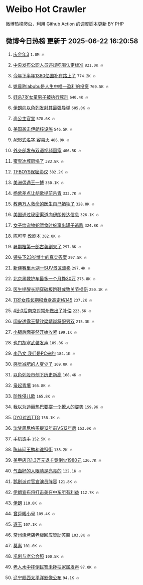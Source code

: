 # Weibo Hot Crawler 



微博热榜爬虫，利用 Github Action 的调度脚本更新 BY PHP 


## 微博今日热榜 更新于 2025-06-22 16:20:58 
1. [庆余年3](https://s.weibo.com/weibo?q=%E5%BA%86%E4%BD%99%E5%B9%B43&t=31&band_rank=1&Refer=top) `1.8M 🔥` 

1. [中央发布公职人员违规吃喝认定标准](https://s.weibo.com/weibo?q=%23%E4%B8%AD%E5%A4%AE%E5%8F%91%E5%B8%83%E5%85%AC%E8%81%8C%E4%BA%BA%E5%91%98%E8%BF%9D%E8%A7%84%E5%90%83%E5%96%9D%E8%AE%A4%E5%AE%9A%E6%A0%87%E5%87%86%23&t=31&band_rank=2&Refer=top) `821.0K 🔥` 

1. [今年下半年1380亿国补在路上了](https://s.weibo.com/weibo?q=%23%E4%BB%8A%E5%B9%B4%E4%B8%8B%E5%8D%8A%E5%B9%B41380%E4%BA%BF%E5%9B%BD%E8%A1%A5%E5%9C%A8%E8%B7%AF%E4%B8%8A%E4%BA%86%23&t=31&band_rank=3&Refer=top) `774.2K 🔥` 

1. [姚晨称labubu是人生中唯一盈利的投资](https://s.weibo.com/weibo?q=%23%E5%A7%9A%E6%99%A8%E7%A7%B0labubu%E6%98%AF%E4%BA%BA%E7%94%9F%E4%B8%AD%E5%94%AF%E4%B8%80%E7%9B%88%E5%88%A9%E7%9A%84%E6%8A%95%E8%B5%84%23&t=31&band_rank=4&Refer=top) `769.5K 🔥` 

1. [奸杀7岁女童男子被执行死刑](https://s.weibo.com/weibo?q=%E5%A5%B8%E6%9D%807%E5%B2%81%E5%A5%B3%E7%AB%A5%E7%94%B7%E5%AD%90%E8%A2%AB%E6%89%A7%E8%A1%8C%E6%AD%BB%E5%88%91&t=31&band_rank=5&Refer=top) `640.4K 🔥` 

1. [伊朗向以色列发射其最强导弹](https://s.weibo.com/weibo?q=%23%E4%BC%8A%E6%9C%97%E5%90%91%E4%BB%A5%E8%89%B2%E5%88%97%E5%8F%91%E5%B0%84%E5%85%B6%E6%9C%80%E5%BC%BA%E5%AF%BC%E5%BC%B9%23&t=31&band_rank=6&Refer=top) `605.0K 🔥` 

1. [尚公主官宣](https://s.weibo.com/weibo?q=%E5%B0%9A%E5%85%AC%E4%B8%BB%E5%AE%98%E5%AE%A3&t=31&band_rank=7&Refer=top) `578.6K 🔥` 

1. [美国袭击伊朗核设施](https://s.weibo.com/weibo?q=%23%E7%BE%8E%E5%9B%BD%E8%A2%AD%E5%87%BB%E4%BC%8A%E6%9C%97%E6%A0%B8%E8%AE%BE%E6%96%BD%23&t=31&band_rank=8&Refer=top) `546.5K 🔥` 

1. [ABB式名字 容易火](https://s.weibo.com/weibo?q=ABB%E5%BC%8F%E5%90%8D%E5%AD%97%20%E5%AE%B9%E6%98%93%E7%81%AB&t=31&band_rank=9&Refer=top) `486.9K 🔥` 

1. [外交部发布双语视频回家](https://s.weibo.com/weibo?q=%23%E5%A4%96%E4%BA%A4%E9%83%A8%E5%8F%91%E5%B8%83%E5%8F%8C%E8%AF%AD%E8%A7%86%E9%A2%91%E5%9B%9E%E5%AE%B6%23&t=31&band_rank=10&Refer=top) `406.5K 🔥` 

1. [蜜雪冰城房塌了](https://s.weibo.com/weibo?q=%E8%9C%9C%E9%9B%AA%E5%86%B0%E5%9F%8E%E6%88%BF%E5%A1%8C%E4%BA%86&t=31&band_rank=11&Refer=top) `383.8K 🔥` 

1. [TFBOYS保密协议](https://s.weibo.com/weibo?q=TFBOYS%E4%BF%9D%E5%AF%86%E5%8D%8F%E8%AE%AE&t=31&band_rank=12&Refer=top) `382.2K 🔥` 

1. [美洲偶遇王一博](https://s.weibo.com/weibo?q=%23%E7%BE%8E%E6%B4%B2%E5%81%B6%E9%81%87%E7%8E%8B%E4%B8%80%E5%8D%9A%23&t=31&band_rank=13&Refer=top) `350.1K 🔥` 

1. [杨紫差点让胡歌提前杀青](https://s.weibo.com/weibo?q=%23%E6%9D%A8%E7%B4%AB%E5%B7%AE%E7%82%B9%E8%AE%A9%E8%83%A1%E6%AD%8C%E6%8F%90%E5%89%8D%E6%9D%80%E9%9D%92%23&t=31&band_rank=14&Refer=top) `333.7K 🔥` 

1. [教两万人救命的医生自己牺牲了](https://s.weibo.com/weibo?q=%23%E6%95%99%E4%B8%A4%E4%B8%87%E4%BA%BA%E6%95%91%E5%91%BD%E7%9A%84%E5%8C%BB%E7%94%9F%E8%87%AA%E5%B7%B1%E7%89%BA%E7%89%B2%E4%BA%86%23&t=31&band_rank=15&Refer=top) `328.0K 🔥` 

1. [美国通过秘密渠道向伊朗传达信息](https://s.weibo.com/weibo?q=%23%E7%BE%8E%E5%9B%BD%E9%80%9A%E8%BF%87%E7%A7%98%E5%AF%86%E6%B8%A0%E9%81%93%E5%90%91%E4%BC%8A%E6%9C%97%E4%BC%A0%E8%BE%BE%E4%BF%A1%E6%81%AF%23&t=31&band_rank=16&Refer=top) `326.1K 🔥` 

1. [女子给宠物蛇喂食时蛇窜出罐子逃跑](https://s.weibo.com/weibo?q=%23%E5%A5%B3%E5%AD%90%E7%BB%99%E5%AE%A0%E7%89%A9%E8%9B%87%E5%96%82%E9%A3%9F%E6%97%B6%E8%9B%87%E7%AA%9C%E5%87%BA%E7%BD%90%E5%AD%90%E9%80%83%E8%B7%91%23&t=31&band_rank=17&Refer=top) `324.8K 🔥` 

1. [陈可辛 改剧本](https://s.weibo.com/weibo?q=%E9%99%88%E5%8F%AF%E8%BE%9B%20%E6%94%B9%E5%89%A7%E6%9C%AC&t=31&band_rank=18&Refer=top) `302.0K 🔥` 

1. [暑期档第一部古装剧来了](https://s.weibo.com/weibo?q=%E6%9A%91%E6%9C%9F%E6%A1%A3%E7%AC%AC%E4%B8%80%E9%83%A8%E5%8F%A4%E8%A3%85%E5%89%A7%E6%9D%A5%E4%BA%86&t=31&band_rank=19&Refer=top) `297.8K 🔥` 

1. [镜头下23岁博士的真实答案](https://s.weibo.com/weibo?q=%23%E9%95%9C%E5%A4%B4%E4%B8%8B23%E5%B2%81%E5%8D%9A%E5%A3%AB%E7%9A%84%E7%9C%9F%E5%AE%9E%E7%AD%94%E6%A1%88%23&t=31&band_rank=20&Refer=top) `297.5K 🔥` 

1. [新疆赛里木湖一SUV景区漂移](https://s.weibo.com/weibo?q=%23%E6%96%B0%E7%96%86%E8%B5%9B%E9%87%8C%E6%9C%A8%E6%B9%96%E4%B8%80SUV%E6%99%AF%E5%8C%BA%E6%BC%82%E7%A7%BB%23&t=31&band_rank=21&Refer=top) `297.4K 🔥` 

1. [北京黑救护车最多一个月挣30万](https://s.weibo.com/weibo?q=%23%E5%8C%97%E4%BA%AC%E9%BB%91%E6%95%91%E6%8A%A4%E8%BD%A6%E6%9C%80%E5%A4%9A%E4%B8%80%E4%B8%AA%E6%9C%88%E6%8C%A330%E4%B8%87%23&t=31&band_rank=22&Refer=top) `275.8K 🔥` 

1. [医生提醒长期穿碳板跑鞋或致关节损伤](https://s.weibo.com/weibo?q=%23%E5%8C%BB%E7%94%9F%E6%8F%90%E9%86%92%E9%95%BF%E6%9C%9F%E7%A9%BF%E7%A2%B3%E6%9D%BF%E8%B7%91%E9%9E%8B%E6%88%96%E8%87%B4%E5%85%B3%E8%8A%82%E6%8D%9F%E4%BC%A4%23&t=31&band_rank=23&Refer=top) `250.1K 🔥` 

1. [11岁女孩长期积食身高定格145](https://s.weibo.com/weibo?q=%2311%E5%B2%81%E5%A5%B3%E5%AD%A9%E9%95%BF%E6%9C%9F%E7%A7%AF%E9%A3%9F%E8%BA%AB%E9%AB%98%E5%AE%9A%E6%A0%BC145%23&t=31&band_rank=24&Refer=top) `237.2K 🔥` 

1. [4比0后南京对常州做出了补偿](https://s.weibo.com/weibo?q=%234%E6%AF%940%E5%90%8E%E5%8D%97%E4%BA%AC%E5%AF%B9%E5%B8%B8%E5%B7%9E%E5%81%9A%E5%87%BA%E4%BA%86%E8%A1%A5%E5%81%BF%23&t=31&band_rank=25&Refer=top) `223.5K 🔥` 

1. [闫安透露王楚钦梁靖崑将配男双](https://s.weibo.com/weibo?q=%23%E9%97%AB%E5%AE%89%E9%80%8F%E9%9C%B2%E7%8E%8B%E6%A5%9A%E9%92%A6%E6%A2%81%E9%9D%96%E5%B4%91%E5%B0%86%E9%85%8D%E7%94%B7%E5%8F%8C%23&t=31&band_rank=26&Refer=top) `215.3K 🔥` 

1. [小腿后面突然开始收紧](https://s.weibo.com/weibo?q=%E5%B0%8F%E8%85%BF%E5%90%8E%E9%9D%A2%E7%AA%81%E7%84%B6%E5%BC%80%E5%A7%8B%E6%94%B6%E7%B4%A7&t=31&band_rank=27&Refer=top) `199.1K 🔥` 

1. [也门胡塞武装发声](https://s.weibo.com/weibo?q=%23%E4%B9%9F%E9%97%A8%E8%83%A1%E5%A1%9E%E6%AD%A6%E8%A3%85%E5%8F%91%E5%A3%B0%23&t=31&band_rank=28&Refer=top) `189.8K 🔥` 

1. [李乃文 我们是PC来的](https://s.weibo.com/weibo?q=%E6%9D%8E%E4%B9%83%E6%96%87%20%E6%88%91%E4%BB%AC%E6%98%AFPC%E6%9D%A5%E7%9A%84&t=31&band_rank=29&Refer=top) `184.1K 🔥` 

1. [感觉减肥的人变少了](https://s.weibo.com/weibo?q=%E6%84%9F%E8%A7%89%E5%87%8F%E8%82%A5%E7%9A%84%E4%BA%BA%E5%8F%98%E5%B0%91%E4%BA%86&t=31&band_rank=30&Refer=top) `169.0K 🔥` 

1. [以色列股市创下历史新高](https://s.weibo.com/weibo?q=%23%E4%BB%A5%E8%89%B2%E5%88%97%E8%82%A1%E5%B8%82%E5%88%9B%E4%B8%8B%E5%8E%86%E5%8F%B2%E6%96%B0%E9%AB%98%23&t=31&band_rank=31&Refer=top) `168.4K 🔥` 

1. [枭起青壤](https://s.weibo.com/weibo?q=%E6%9E%AD%E8%B5%B7%E9%9D%92%E5%A3%A4&t=31&band_rank=32&Refer=top) `166.8K 🔥` 

1. [防性侵儿歌](https://s.weibo.com/weibo?q=%E9%98%B2%E6%80%A7%E4%BE%B5%E5%84%BF%E6%AD%8C&t=31&band_rank=33&Refer=top) `165.8K 🔥` 

1. [我以为迪丽热巴要摆一个撩人的姿势](https://s.weibo.com/weibo?q=%23%E6%88%91%E4%BB%A5%E4%B8%BA%E8%BF%AA%E4%B8%BD%E7%83%AD%E5%B7%B4%E8%A6%81%E6%91%86%E4%B8%80%E4%B8%AA%E6%92%A9%E4%BA%BA%E7%9A%84%E5%A7%BF%E5%8A%BF%23&t=31&band_rank=34&Refer=top) `159.9K 🔥` 

1. [DYG对战TTG](https://s.weibo.com/weibo?q=DYG%E5%AF%B9%E6%88%98TTG&t=31&band_rank=35&Refer=top) `158.1K 🔥` 

1. [沈梦辰尼格买提12年前VS12年后](https://s.weibo.com/weibo?q=%23%E6%B2%88%E6%A2%A6%E8%BE%B0%E5%B0%BC%E6%A0%BC%E4%B9%B0%E6%8F%9012%E5%B9%B4%E5%89%8DVS12%E5%B9%B4%E5%90%8E%23&t=31&band_rank=36&Refer=top) `153.0K 🔥` 

1. [手机烫手](https://s.weibo.com/weibo?q=%E6%89%8B%E6%9C%BA%E7%83%AB%E6%89%8B&t=31&band_rank=37&Refer=top) `152.5K 🔥` 

1. [陈赫问王勉和谁逛街](https://s.weibo.com/weibo?q=%23%E9%99%88%E8%B5%AB%E9%97%AE%E7%8E%8B%E5%8B%89%E5%92%8C%E8%B0%81%E9%80%9B%E8%A1%97%23&t=31&band_rank=38&Refer=top) `138.2K 🔥` 

1. [美甲店充1.3万元退卡竟倒欠1980元](https://s.weibo.com/weibo?q=%23%E7%BE%8E%E7%94%B2%E5%BA%97%E5%85%851.3%E4%B8%87%E5%85%83%E9%80%80%E5%8D%A1%E7%AB%9F%E5%80%92%E6%AC%A01980%E5%85%83%23&t=31&band_rank=39&Refer=top) `126.7K 🔥` 

1. [气血好的人眼睛是亮亮的](https://s.weibo.com/weibo?q=%23%E6%B0%94%E8%A1%80%E5%A5%BD%E7%9A%84%E4%BA%BA%E7%9C%BC%E7%9D%9B%E6%98%AF%E4%BA%AE%E4%BA%AE%E7%9A%84%23&t=31&band_rank=40&Refer=top) `122.1K 🔥` 

1. [鹅剧派对官宣演员阵容](https://s.weibo.com/weibo?q=%E9%B9%85%E5%89%A7%E6%B4%BE%E5%AF%B9%E5%AE%98%E5%AE%A3%E6%BC%94%E5%91%98%E9%98%B5%E5%AE%B9&t=31&band_rank=41&Refer=top) `121.8K 🔥` 

1. [伊朗宣布将打击美在中东所有利益](https://s.weibo.com/weibo?q=%23%E4%BC%8A%E6%9C%97%E5%AE%A3%E5%B8%83%E5%B0%86%E6%89%93%E5%87%BB%E7%BE%8E%E5%9C%A8%E4%B8%AD%E4%B8%9C%E6%89%80%E6%9C%89%E5%88%A9%E7%9B%8A%23&t=31&band_rank=42&Refer=top) `112.7K 🔥` 

1. [伊朗](https://s.weibo.com/weibo?q=%E4%BC%8A%E6%9C%97&t=31&band_rank=43&Refer=top) `110.0K 🔥` 

1. [曾舜晞小号](https://s.weibo.com/weibo?q=%E6%9B%BE%E8%88%9C%E6%99%9E%E5%B0%8F%E5%8F%B7&t=31&band_rank=44&Refer=top) `109.4K 🔥` 

1. [逐玉](https://s.weibo.com/weibo?q=%E9%80%90%E7%8E%89&t=31&band_rank=45&Refer=top) `107.1K 🔥` 

1. [常州烧烤店老板回应赞助苏超](https://s.weibo.com/weibo?q=%23%E5%B8%B8%E5%B7%9E%E7%83%A7%E7%83%A4%E5%BA%97%E8%80%81%E6%9D%BF%E5%9B%9E%E5%BA%94%E8%B5%9E%E5%8A%A9%E8%8B%8F%E8%B6%85%23&t=31&band_rank=46&Refer=top) `103.8K 🔥` 

1. [莫离](https://s.weibo.com/weibo?q=%E8%8E%AB%E7%A6%BB&t=31&band_rank=47&Refer=top) `101.0K 🔥` 

1. [巩俐与老公合照](https://s.weibo.com/weibo?q=%23%E5%B7%A9%E4%BF%90%E4%B8%8E%E8%80%81%E5%85%AC%E5%90%88%E7%85%A7%23&t=31&band_rank=48&Refer=top) `100.5K 🔥` 

1. [老人水中摔倒民警未搀扶家属发声](https://s.weibo.com/weibo?q=%23%E8%80%81%E4%BA%BA%E6%B0%B4%E4%B8%AD%E6%91%94%E5%80%92%E6%B0%91%E8%AD%A6%E6%9C%AA%E6%90%80%E6%89%B6%E5%AE%B6%E5%B1%9E%E5%8F%91%E5%A3%B0%23&t=31&band_rank=49&Refer=top) `97.0K 🔥` 

1. [辽宁舰西太平洋影像公布](https://s.weibo.com/weibo?q=%23%E8%BE%BD%E5%AE%81%E8%88%B0%E8%A5%BF%E5%A4%AA%E5%B9%B3%E6%B4%8B%E5%BD%B1%E5%83%8F%E5%85%AC%E5%B8%83%23&t=31&band_rank=50&Refer=top) `94.1K 🔥` 

